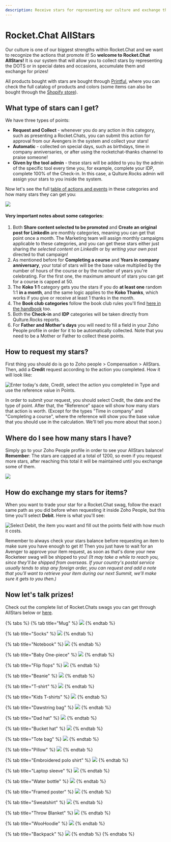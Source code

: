 ```yaml
---
description: Receive stars for representing our culture and exchange them for prizes!
---
```


# Rocket.Chat AllStars

Our culture is one of our biggest strengths within Rocket.Chat and we want to recognize the actions that promote it! So **welcome to Rocket.Chat AllStars!** It is our system that will allow you to collect stars by representing the DOTS or in special dates and occasions, accumulate them and exchange for prizes!

All products bought with stars are bought through [Printful](https://www.printful.com/custom-products), where you can check the full catalog of products and colors (some items can also be bought through the [Shopify store](https://rocket-chat.myshopify.com/)).

## What type of stars can I get?

We have three types of points:

* **Request and Collect** - whenever you do any action in this category, such as presenting a Rocket.Chats, you can submit this action for approval from our Avengers in the system and collect your stars!
* **Automatic** - collected on special days, such as birthdays, time in company anniversaries, or after using the rocketchat-thanks channel to praise someone!
* **Given by the tool admin** - these stars will be added to you by the admin of the specific tool every time you, for example, complete your IDP, complete 100% of the Check-in. In this case, a Qulture.Rocks admin will assign your stars to you inside the system.

Now let's see the full [table of actions and events](https://docs.google.com/spreadsheets/d/1GfdttY-0eFtzY5ZerPKRaAwvSQGaxjbFSZsa4RoebuA/edit#gid=0) in these categories and how many stars they can get you:

![](<../../.gitbook/assets/table of stars (1).png>)

#### Very important notes about some categories:

1. Both **Share content selected to be promoted** and **Create an original post for LinkedIn** are monthly categories, meaning you can get that point once a month. The Marketing team will assign monthly campaigns applicable to these categories, and you can get these stars either just sharing _the selected content on LinkedIn_ or by _writing your own post_ directed to that campaign!
2. As mentioned before for **Completing a course** and **Years in company anniversary**, your total of stars will be the base value multiplied by the number of hours of the course or by the number of years you're celebrating. For the first one, the maximum amount of stars you can get for a course is capped at 50.
3. The **Koko 1:1** category gets you the stars if you do **at least one** random 1:1 **in a month**, and the same logic applies to the **Koko Thanks**, which works if you give or receive at least 1 thanks in the month.
4. The **Book club categories** follow the book club rules you'll find [here in the handbook](https://handbook.rocket.chat/company/people/developing-yourself/the-book-club) too.
5. Both the **Check-in** and **IDP** categories will be taken directly from Qulture.Rocks reports.
6. For **Father and Mother's days** you will need to fill a field in your Zoho People profile in order for it to be automatically collected. Note that you need to be a Mother or Father to collect these points.

## How to request my stars?

First thing you should do is go to Zoho people > Compensation > AllStars. Then, add a **Credit** request according to the action you completed. How it will look like:

![Enter today's date, Credit, select the action you completed in Type and use the reference value in Points.](https://lh6.googleusercontent.com/DLcomc6iSenUfw2L\_nXYy0RoTXjvbc7LwJeFHZteb\_nDsywodMzUSEe4cpchVfmw-xaxaWbLWivaWlwL-neTTv9MXhCPnomgDMELlcxzWs70Kk9-PYR2jauJEZ8SdePh6DUQMcJ7)

In order to submit your request, you should select Credit, the date and the type of point. After that, the “Reference” space will show how many stars that action is worth. (Except for the types "Time in company" and "Completing a course", where the reference will show you the base value that you should use in the calculation. We'll tell you more about that soon.)

## Where do I see how many stars I have?

Simply go to your Zoho People profile in order to see your AllStars balance! **Remember**: The stars are capped at a total of 1200, so even if you request more stars, after reaching this total it will be maintained until you exchange some of them.

![](https://lh3.googleusercontent.com/entTsPQZs\_t9elRDughEXYwco9lPuntXF3xIE-wfkaNjqnvgVNAFvzcFoNwctWYBNT9F7Ip72-fkrg3s2mM5WHoycars6zUHM-yM\_rVRdsn6trZ\_UPNfgfMuZhCKZnAhGLd5UqXX)

## How do exchange my stars for items?

When you want to trade your star for a Rocket.Chat swag, follow the exact same path as you did before when requesting it inside Zoho People, but this time you'll select **Debit**. Here is what you'll see:

![Select Debit, the item you want and fill out the points field with how much it costs.](https://lh5.googleusercontent.com/9iugO-LFFxnTjVEDVm1i2-ESbwgs8UdBO3EQU5HjvteUNJExuotgnBP7JQ82E4VVzpOm0n2lVOGPKII45s8nuGVOKB0CgeMMREK6SFtJvk7ms0Gjq2-XZKYVzUlPczim\_hWzecr8)

Remember to always check your stars balance before requesting an item to make sure you have enough to get it! Then you just have to wait for an Avenger to approve your item request, as soon as that's done your new Rocketeer swag will be shipped to you! _(It may take a while to reach you, since they'll be shipped from overseas. If your country's postal service usually tends to stop any foreign order, you can request and add a note that you'll want to retrieve your item during our next Summit, we'll make sure it gets to you then.)_

## **Now let's talk prizes!**

Check out the complete list of Rocket.Chats swags you can get through AllStars below or [here](https://docs.google.com/spreadsheets/d/1GfdttY-0eFtzY5ZerPKRaAwvSQGaxjbFSZsa4RoebuA/edit?usp=sharing).

{% tabs %}
{% tab title="Mug" %}
![](../../.gitbook/assets/mug.png)
{% endtab %}

{% tab title="Socks" %}
![](../../.gitbook/assets/socks.png)
{% endtab %}

{% tab title="Notebook" %}
![](../../.gitbook/assets/notebook.png)
{% endtab %}

{% tab title="Baby One-piece" %}
![](../../.gitbook/assets/tiptop.png)
{% endtab %}

{% tab title="Flip flops" %}
![](../../.gitbook/assets/flipflops.png)
{% endtab %}

{% tab title="Beanie" %}
![](../../.gitbook/assets/beanie.png)
{% endtab %}

{% tab title="T-shirt" %}
![](../../.gitbook/assets/tshirts.png)
{% endtab %}

{% tab title="Kids T-shirts" %}
![](../../.gitbook/assets/Allstars.png)
{% endtab %}

{% tab title="Dawstring bag" %}
![](../../.gitbook/assets/drawstring.png)
{% endtab %}

{% tab title="Dad hat" %}
![](<../../.gitbook/assets/dad hat.png>)
{% endtab %}

{% tab title="Bucket hat" %}
![](../../.gitbook/assets/bucket.png)
{% endtab %}

{% tab title="Tote bag" %}
![](../../.gitbook/assets/tote.png)
{% endtab %}

{% tab title="Pillow" %}
![](../../.gitbook/assets/pillow.png)
{% endtab %}

{% tab title="Embroidered polo shirt" %}
![](<../../.gitbook/assets/polo shirts.png>)
{% endtab %}

{% tab title="Laptop sleeve" %}
![](../../.gitbook/assets/laptop.png)
{% endtab %}

{% tab title="Water bottle" %}
![](../../.gitbook/assets/bottle.png)
{% endtab %}

{% tab title="Framed poster" %}
![](<../../.gitbook/assets/framed poster.png>)
{% endtab %}

{% tab title="Sweatshirt" %}
![](../../.gitbook/assets/sweatshirt.png)
{% endtab %}

{% tab title="Throw Blanket" %}
![](<../../.gitbook/assets/throw towel.png>)
{% endtab %}

{% tab title="WooHoodie" %}
![](../../.gitbook/assets/hoodie.png)
{% endtab %}

{% tab title="Backpack" %}
![](../../.gitbook/assets/backpack.png)
{% endtab %}
{% endtabs %}
